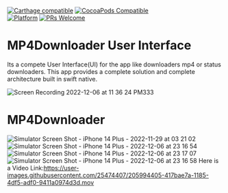 [![Carthage compatible](https://img.shields.io/badge/Carthage-compatible-4BC51D.svg?style=flat)](https://github.com/Carthage/Carthage)
[![CocoaPods Compatible](https://img.shields.io/cocoapods/v/EZSwiftExtensions.svg)](https://img.shields.io/cocoapods/v/LFAlertController.svg)  
[![Platform](https://img.shields.io/cocoapods/p/LFAlertController.svg?style=flat)](http://cocoapods.org/pods/LFAlertController)
[![PRs Welcome](https://img.shields.io/badge/PRs-welcome-brightgreen.svg?style=flat-square)](http://makeapullrequest.com)
# MP4Downloader User Interface
Its a compete User Interface(UI) for the app like downloaders mp4 or status downloaders.
This app provides a complete solution and complete architecture built in swift native.

![Screen Recording 2022-12-06 at 11 36 24 PM333](https://user-images.githubusercontent.com/25474407/206580743-3ee45b29-ebb3-4af7-98ff-295cdc351aa1.gif)
# MP4Downloader
![Simulator Screen Shot - iPhone 14 Plus - 2022-11-29 at 03 21 02](https://user-images.githubusercontent.com/25474407/205992015-7cae4971-a62b-4d3a-998d-3b2f05a5a227.jpg)
![Simulator Screen Shot - iPhone 14 Plus - 2022-12-06 at 23 16 54](https://user-images.githubusercontent.com/25474407/205992032-e563972c-5e14-4d04-995b-89525ea5ed7e.jpg)
![Simulator Screen Shot - iPhone 14 Plus - 2022-12-06 at 23 17 07](https://user-images.githubusercontent.com/25474407/205992035-facf970a-ed4a-45ef-a6b1-f2ee3f9d3270.jpg)
![Simulator Screen Shot - iPhone 14 Plus - 2022-12-06 at 23 16 58](https://user-images.githubusercontent.com/25474407/205992040-bcdd9f3d-01e7-4dd3-bf42-a4da0deed88b.jpg)
Here is a Video Link:https://user-images.githubusercontent.com/25474407/205994405-417bae7a-1185-4df5-adf0-9411a0974d3d.mov
